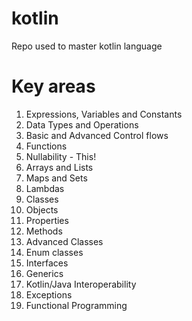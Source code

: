 # kotlin
Repo used to master kotlin language


# Key areas
1. Expressions, Variables and Constants
2. Data Types and Operations
3. Basic and Advanced Control flows
4. Functions
5. Nullability - This!
6. Arrays and Lists
7. Maps and Sets
8. Lambdas
9. Classes
10. Objects
11. Properties
12. Methods
13. Advanced Classes
14. Enum classes
15. Interfaces
16. Generics
17. Kotlin/Java Interoperability
18. Exceptions
19. Functional Programming
